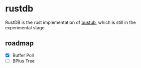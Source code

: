 # rustdb
RustDB is the rust implementation of [bustub](https://github.com/cmu-db/bustub), which is still in the experimental stage
## roadmap
- [x] Buffer Poll
- [ ] BPlus Tree